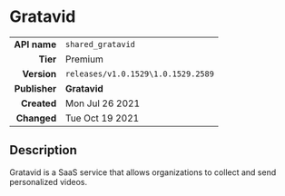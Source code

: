 # Gratavid
| | |
|-:|-|
|**API name**|`shared_gratavid`|
|**Tier**|Premium|
|**Version**|`releases/v1.0.1529\1.0.1529.2589`|
|**Publisher**|**Gratavid**|
|**Created**|Mon Jul 26 2021|
|**Changed**|Tue Oct 19 2021|

## Description
Gratavid is a SaaS service that allows organizations to collect and send personalized videos.
